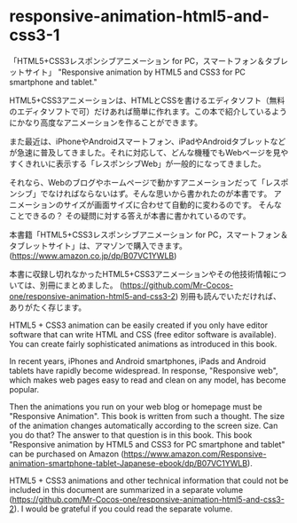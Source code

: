 # responsive-animation-html5-and-css3-1
「HTML5+CSS3レスポンシブアニメーション for PC，スマートフォン＆タブレットサイト」
 "Responsive animation by HTML5 and CSS3 for PC smartphone and tablet."

HTML5+CSS3アニメーションは、HTMLとCSSを書けるエディタソフト（無料のエディタソフトで可）だけあれば簡単に作れます。この本で紹介しているようにかなり高度なアニメーションを作ることができます。

また最近は、iPhoneやAndroidスマートフォン、iPadやAndroidタブレットなどが急速に普及してきました。それに対応して、どんな機種でもWebページを見やすくきれいに表示する「レスポンシブWeb」が一般的になってきました。

それなら、Webのブログやホームページで動かすアニメーションだって「レスポンシブ」でなければならないはず。そんな思いから書かれたのが本書です。
アニメーションのサイズが画面サイズに合わせて自動的に変わるのです。
そんなことできるの？
その疑問に対する答えが本書に書かれているのです。

本書籍「HTML5+CSS3レスポンシブアニメーション for PC，スマートフォン＆タブレットサイト」は、アマゾンで購入できます。(https://www.amazon.co.jp/dp/B07VC1YWLB)

本書に収録し切れなかったHTML5+CSS3アニメーションやその他技術情報については、別冊にまとめました。
(https://github.com/Mr-Cocos-one/responsive-animation-html5-and-css3-2)
別冊も読んでいただければ、ありがたく存じます。

HTML5 + CSS3 animation can be easily created if you only have editor software that can write HTML and CSS (free editor software is available). You can create fairly sophisticated animations as introduced in this book.

In recent years, iPhones and Android smartphones, iPads and Android tablets have rapidly become widespread. In response, "Responsive web", which makes web pages easy to read and clean on any model, has become popular.

Then the animations you run on your web blog or homepage must be "Responsive Animation". This book is written from such a thought.
The size of the animation changes automatically according to the screen size.
Can you do that?
The answer to that question is in this book.
This book "Responsive animation by HTML5 and CSS3 for PC smartphone and tablet" can be purchased on Amazon (https://www.amazon.com/Responsive-animation-smartphone-tablet-Japanese-ebook/dp/B07VC1YWLB).

HTML5 + CSS3 animations and other technical information that could not be included in this document are summarized in a separate volume (https://github.com/Mr-Cocos-one/responsive-animation-html5-and-css3-2). I would be grateful if you could read the separate volume.
